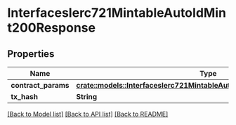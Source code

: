 # InterfacesIerc721MintableAutoIdMint200Response

## Properties

Name | Type | Description | Notes
------------ | ------------- | ------------- | -------------
**contract_params** | [**crate::models::InterfacesIerc721MintableAutoIdMintRequestContractParams**](interfaces_IERC721MintableAutoId_mint_request_contractParams.md) |  | 
**tx_hash** | **String** |  | 

[[Back to Model list]](../README.md#documentation-for-models) [[Back to API list]](../README.md#documentation-for-api-endpoints) [[Back to README]](../README.md)


